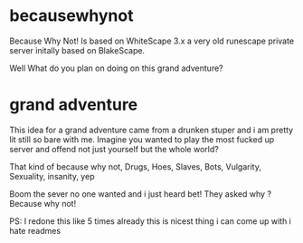 # becausewhynot
Because Why Not! Is based on WhiteScape 3.x a very old runescape private server initally based on BlakeScape.

Well What do you plan on doing on this grand adventure? 

# grand adventure
This idea for a grand adventure came from a drunken stuper and i am pretty lit still so bare with me.
Imagine you wanted to play the most fucked up server and offend not just yourself but the whole world?

That kind of because why not, Drugs, Hoes, Slaves, Bots, Vulgarity, Sexuality, insanity, yep

Boom the sever no one wanted and i just heard bet! They asked why ? Because why not!

PS: I redone this like 5 times already this is nicest thing i can come up with i hate readmes
